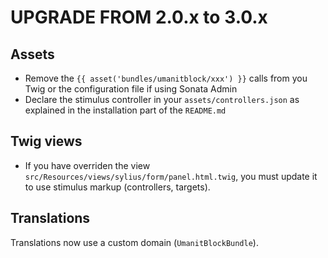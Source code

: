 UPGRADE FROM 2.0.x to 3.0.x
===========================

Assets
------

* Remove the `{{ asset('bundles/umanitblock/xxx') }}` calls from you Twig or the configuration file if using Sonata Admin
* Declare the stimulus controller in your `assets/controllers.json` as explained in the installation part of
  the `README.md`

Twig views
----------

* If you have overriden the view `src/Resources/views/sylius/form/panel.html.twig`, you must update it to use stimulus
  markup (controllers, targets).

Translations
------------

Translations now use a custom domain (`UmanitBlockBundle`).
